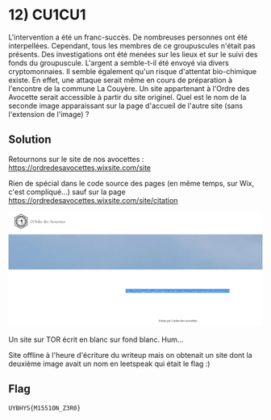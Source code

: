 # 12) CU1CU1

L'intervention a été un franc-succès. De nombreuses personnes ont été interpellées. Cependant, tous les membres  de ce groupuscules n'était pas présents. Des investigations ont été  menées sur les lieux et sur le suivi des fonds du groupuscule. L'argent a semble-t-il été envoyé via divers cryptomonnaies. Il semble également  qu'un risque d'attentat bio-chimique existe. En effet, une attaque  serait même en cours de préparation à l'encontre de la commune La  Couyère. Un site appartenant à l'Ordre des Avocette serait accessible à partir du site originel. Quel est le nom de la seconde image apparaissant sur la page d'accueil de l'autre site (sans l'extension de l'image) ?

## Solution

Retournons sur le site de nos avocettes : https://ordredesavocettes.wixsite.com/site

Rien de spécial dans le code source des pages (en même temps, sur Wix, c'est compliqué...) sauf sur la page https://ordredesavocettes.wixsite.com/site/citation

![image-20211113010413541](img/image-20211113010413541.png)

Un site sur TOR écrit en blanc sur fond blanc. Hum...

Site offline à l'heure d'écriture du writeup mais on obtenait un site dont la deuxième image avait un nom en leetspeak qui était le flag :)

## Flag

```
UYBHYS{M1551ON_Z3R0}
```



